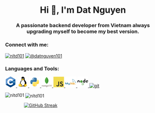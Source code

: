 <h1 align="center">Hi 👋, I'm Dat Nguyen</h1>
<h3 align="center">A passionate backend developer from Vietnam always upgrading myself to become my best version.</h3>
<h3 align="left">Connect with me:</h3>
<p align="left">
	<a href="https://linkedin.com/in/nltd101" target="blank"><img align="center" src="https://raw.githubusercontent.com/rahuldkjain/github-profile-readme-generator/master/src/images/icons/Social/linked-in-alt.svg" alt="nltd101" height="30" width="40" /></a>
<!-- 	<a href="https://fb.com/nltd101" target="blank"><img align="center" src="https://raw.githubusercontent.com/rahuldkjain/github-profile-readme-generator/master/src/images/icons/Social/facebook.svg" alt="nltd101" height="30" width="40" /></a> -->
<!-- 	<a href="https://instagram.com/_dat101" target="blank"><img align="center" src="https://raw.githubusercontent.com/rahuldkjain/github-profile-readme-generator/master/src/images/icons/Social/instagram.svg" alt="_dat101" height="30" width="40" /></a> -->
	<a href="https://www.youtube.com/c/@datnguyen101" target="blank"><img align="center" src="https://raw.githubusercontent.com/rahuldkjain/github-profile-readme-generator/master/src/images/icons/Social/youtube.svg" alt="@datnguyen101" height="30" width="40" /></a>
</p>
<h3 align="left">Languages and Tools:</h3>
<p align="left"> 
  <a href="https://www.w3schools.com/cpp/" target="_blank" rel="noreferrer"> <img src="https://raw.githubusercontent.com/devicons/devicon/master/icons/cplusplus/cplusplus-original.svg" alt="cplusplus" width="35" height="35"/> </a> 
  <a href="https://www.linux.org/" target="_blank" rel="noreferrer"> <img src="https://raw.githubusercontent.com/devicons/devicon/master/icons/linux/linux-original.svg" alt="linux"width="35" height="35"/> </a>
  <a href="https://www.python.org" target="_blank" rel="noreferrer"> <img src="https://raw.githubusercontent.com/devicons/devicon/master/icons/python/python-original.svg" alt="python"width="35" height="35"/> </a> 
   <a href="https://www.mongodb.com/" target="_blank" rel="noreferrer"> <img src="https://raw.githubusercontent.com/devicons/devicon/master/icons/mongodb/mongodb-original-wordmark.svg" alt="mongodb"width="35" height="35"/> </a>
  <a href="https://developer.mozilla.org/en-US/docs/Web/JavaScript" target="_blank" rel="noreferrer"> <img src="https://raw.githubusercontent.com/devicons/devicon/master/icons/javascript/javascript-original.svg" alt="javascript" width="35" height="35"/> </a> 
  <a href="https://www.mysql.com/" target="_blank" rel="noreferrer"> <img src="https://raw.githubusercontent.com/devicons/devicon/master/icons/mysql/mysql-original-wordmark.svg" alt="mysql" width="35" height="35"/> </a> <a href="https://nodejs.org" target="_blank" rel="noreferrer"> <img src="https://raw.githubusercontent.com/devicons/devicon/master/icons/nodejs/nodejs-original-wordmark.svg" alt="nodejs" width="35" height="35"/> </a> 
  <a href="https://git-scm.com/" target="_blank" rel="noreferrer"> <img src="https://www.vectorlogo.zone/logos/git-scm/git-scm-icon.svg" alt="git" width="35" height="35"/> </a> 
<p><img align="left" height="150" src="https://github-readme-stats.vercel.app/api/top-langs?username=nltd101&show_icons=true&locale=en&layout=compact" alt="nltd101" /></p>

<p>&nbsp;<img align="center"  height="150" src="https://github-readme-stats.vercel.app/api?username=nltd101&show_icons=true&locale=en" alt="nltd101" /></p>
<a href="https://git.io/streak-stats"><img src="https://github-readme-streak-stats.herokuapp.com?user=nltd101" alt="GitHub Streak" /></a>


